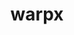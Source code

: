 ---
title: "warpx"
layout: cache
categories: [package, develop-2023-06-04]
meta: {"versions": ["23.03"], "compilers": ["gcc@=11.1.0", "gcc@=7.3.1"], "oss": ["amzn2", "ubuntu20.04"], "platforms": ["linux"], "targets": ["aarch64", "neoverse_n1", "ppc64le", "x86_64_v3"], "stacks": ["aws-ahug", "aws-ahug-aarch64", "e4s", "e4s-power", "root"], "num_specs": 9, "num_specs_by_stack": {"root": 9, "aws-ahug-aarch64": 2, "aws-ahug": 1, "e4s-power": 3, "e4s": 3}}
spec_details: [{"hash": "3hq7bvgoyf5s4be2wsexbnu3enhhwfhg", "compiler": "gcc@=7.3.1", "versions": ["23.03"], "os": "amzn2", "platform": "linux", "target": "aarch64", "variants": ["+app", "~ascent", "build_system=cmake", "build_type=Release", "compute=omp", "dims=3", "~eb", "generator=make", "~ipo", "+lib", "+mpi", "+mpithreadmultiple", "+openpmd", "precision=double", "+psatd", "+qed", "~qedtablegen", "~sensei", "+shared", "+tprof"], "stacks": ["root", "aws-ahug-aarch64"], "size": "-", "tarball": "https://binaries.spack.io/releases/develop-2023-06-04/build_cache/linux-amzn2-aarch64/gcc-7.3.1/warpx-23.03/linux-amzn2-aarch64-gcc-7.3.1-warpx-23.03-3hq7bvgoyf5s4be2wsexbnu3enhhwfhg.spack"}, {"hash": "kdvekrxuopmygkfgdk5ao45u73tqlohi", "compiler": "gcc@=7.3.1", "versions": ["23.03"], "os": "amzn2", "platform": "linux", "target": "neoverse_n1", "variants": ["+app", "~ascent", "build_system=cmake", "build_type=Release", "compute=omp", "dims=3", "~eb", "generator=make", "~ipo", "+lib", "+mpi", "+mpithreadmultiple", "+openpmd", "precision=double", "+psatd", "+qed", "~qedtablegen", "~sensei", "+shared", "+tprof"], "stacks": ["root", "aws-ahug-aarch64"], "size": "-", "tarball": "https://binaries.spack.io/releases/develop-2023-06-04/build_cache/linux-amzn2-neoverse_n1/gcc-7.3.1/warpx-23.03/linux-amzn2-neoverse_n1-gcc-7.3.1-warpx-23.03-kdvekrxuopmygkfgdk5ao45u73tqlohi.spack"}, {"hash": "vggsywzqu6fkfjlxbw2wgbt6gledrihx", "compiler": "gcc@=7.3.1", "versions": ["23.03"], "os": "amzn2", "platform": "linux", "target": "x86_64_v3", "variants": ["+app", "~ascent", "build_system=cmake", "build_type=Release", "compute=omp", "dims=3", "~eb", "generator=make", "~ipo", "+lib", "+mpi", "+mpithreadmultiple", "+openpmd", "precision=double", "+psatd", "+qed", "~qedtablegen", "~sensei", "+shared", "+tprof"], "stacks": ["root", "aws-ahug"], "size": "-", "tarball": "https://binaries.spack.io/releases/develop-2023-06-04/build_cache/linux-amzn2-x86_64_v3/gcc-7.3.1/warpx-23.03/linux-amzn2-x86_64_v3-gcc-7.3.1-warpx-23.03-vggsywzqu6fkfjlxbw2wgbt6gledrihx.spack"}, {"hash": "o7ujuzygbr3ci75y6czneisxeaweuf3c", "compiler": "gcc@=11.1.0", "versions": ["23.03"], "os": "ubuntu20.04", "platform": "linux", "target": "ppc64le", "variants": ["+app", "~ascent", "build_system=cmake", "build_type=Release", "compute=omp", "dims=2", "~eb", "generator=make", "~ipo", "+lib", "+mpi", "+mpithreadmultiple", "+openpmd", "precision=double", "+psatd", "+qed", "~qedtablegen", "~sensei", "+shared", "+tprof"], "stacks": ["e4s-power", "root"], "size": "-", "tarball": "https://binaries.spack.io/releases/develop-2023-06-04/build_cache/linux-ubuntu20.04-ppc64le/gcc-11.1.0/warpx-23.03/linux-ubuntu20.04-ppc64le-gcc-11.1.0-warpx-23.03-o7ujuzygbr3ci75y6czneisxeaweuf3c.spack"}, {"hash": "7a6jwk66kvimaxqf5ef4l4yc3bnw4r7u", "compiler": "gcc@=11.1.0", "versions": ["23.03"], "os": "ubuntu20.04", "platform": "linux", "target": "ppc64le", "variants": ["+app", "~ascent", "build_system=cmake", "build_type=Release", "compute=omp", "dims=rz", "~eb", "generator=make", "~ipo", "+lib", "+mpi", "+mpithreadmultiple", "+openpmd", "precision=double", "+psatd", "+qed", "~qedtablegen", "~sensei", "+shared", "+tprof"], "stacks": ["e4s-power", "root"], "size": "-", "tarball": "https://binaries.spack.io/releases/develop-2023-06-04/build_cache/linux-ubuntu20.04-ppc64le/gcc-11.1.0/warpx-23.03/linux-ubuntu20.04-ppc64le-gcc-11.1.0-warpx-23.03-7a6jwk66kvimaxqf5ef4l4yc3bnw4r7u.spack"}, {"hash": "47aremfha5omnkbai5fokly7ne33hi2d", "compiler": "gcc@=11.1.0", "versions": ["23.03"], "os": "ubuntu20.04", "platform": "linux", "target": "ppc64le", "variants": ["+app", "~ascent", "build_system=cmake", "build_type=Release", "compute=omp", "dims=3", "~eb", "generator=make", "~ipo", "+lib", "+mpi", "+mpithreadmultiple", "+openpmd", "precision=double", "+psatd", "+qed", "~qedtablegen", "~sensei", "+shared", "+tprof"], "stacks": ["e4s-power", "root"], "size": "-", "tarball": "https://binaries.spack.io/releases/develop-2023-06-04/build_cache/linux-ubuntu20.04-ppc64le/gcc-11.1.0/warpx-23.03/linux-ubuntu20.04-ppc64le-gcc-11.1.0-warpx-23.03-47aremfha5omnkbai5fokly7ne33hi2d.spack"}, {"hash": "i5zhlg7dntlgbvmqkcslo4twiuapauv2", "compiler": "gcc@=11.1.0", "versions": ["23.03"], "os": "ubuntu20.04", "platform": "linux", "target": "x86_64_v3", "variants": ["+app", "~ascent", "build_system=cmake", "build_type=Release", "compute=omp", "dims=3", "~eb", "generator=make", "~ipo", "+lib", "+mpi", "+mpithreadmultiple", "+openpmd", "precision=double", "+psatd", "+qed", "~qedtablegen", "~sensei", "+shared", "+tprof"], "stacks": ["root", "e4s"], "size": "-", "tarball": "https://binaries.spack.io/releases/develop-2023-06-04/build_cache/linux-ubuntu20.04-x86_64_v3/gcc-11.1.0/warpx-23.03/linux-ubuntu20.04-x86_64_v3-gcc-11.1.0-warpx-23.03-i5zhlg7dntlgbvmqkcslo4twiuapauv2.spack"}, {"hash": "ne7tjc6lp2eqycrrhjds2z3tgiuqzljx", "compiler": "gcc@=11.1.0", "versions": ["23.03"], "os": "ubuntu20.04", "platform": "linux", "target": "x86_64_v3", "variants": ["+app", "~ascent", "build_system=cmake", "build_type=Release", "compute=omp", "dims=2", "~eb", "generator=make", "~ipo", "+lib", "+mpi", "+mpithreadmultiple", "+openpmd", "precision=double", "+psatd", "+qed", "~qedtablegen", "~sensei", "+shared", "+tprof"], "stacks": ["root", "e4s"], "size": "-", "tarball": "https://binaries.spack.io/releases/develop-2023-06-04/build_cache/linux-ubuntu20.04-x86_64_v3/gcc-11.1.0/warpx-23.03/linux-ubuntu20.04-x86_64_v3-gcc-11.1.0-warpx-23.03-ne7tjc6lp2eqycrrhjds2z3tgiuqzljx.spack"}, {"hash": "iqfd4cktxbwl2pnp5vm7pqgpyqaefuti", "compiler": "gcc@=11.1.0", "versions": ["23.03"], "os": "ubuntu20.04", "platform": "linux", "target": "x86_64_v3", "variants": ["+app", "~ascent", "build_system=cmake", "build_type=Release", "compute=omp", "dims=rz", "~eb", "generator=make", "~ipo", "+lib", "+mpi", "+mpithreadmultiple", "+openpmd", "precision=double", "+psatd", "+qed", "~qedtablegen", "~sensei", "+shared", "+tprof"], "stacks": ["root", "e4s"], "size": "-", "tarball": "https://binaries.spack.io/releases/develop-2023-06-04/build_cache/linux-ubuntu20.04-x86_64_v3/gcc-11.1.0/warpx-23.03/linux-ubuntu20.04-x86_64_v3-gcc-11.1.0-warpx-23.03-iqfd4cktxbwl2pnp5vm7pqgpyqaefuti.spack"}]
---